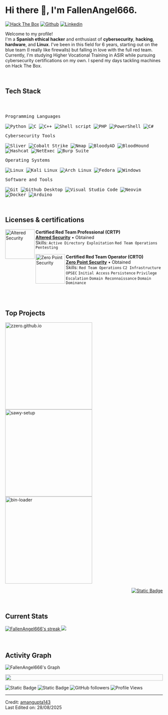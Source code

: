 <h1>Hi there 👋, I'm FallenAngel666.</h1>

<!-- Header Links -->
[![Hack The Box](https://img.shields.io/badge/-Hack%20The%20Box-green?style=flat&logo=appveyor&logoColor=white)](https://app.hackthebox.com/profile/1728618)
[![Github](https://img.shields.io/badge/-Github-000?style=flat&logo=Github&logoColor=white)](https://github.com/Fallenangel666-htb)
[![Linkedin](https://img.shields.io/badge/-LinkedIn-blue?style=flat&logo=Linkedin&logoColor=white)](https://www.linkedin.com/in/pedro-marquina-martin-93a087364/)



<!-- Short Bio -->
<p>Welcome to my profile! </br> I'm a <b>Spanish ethical hacker</b> and enthusiast of <b>cybersecurity</b>, <b>hacking</b>, <b>hardware</b>, and <b>Linux</b>. I've been in this field for 6 years, starting out on the blue team (I really like firewalls) but falling in love with the full red team. Currently, I'm studying Higher Vocational Training in ASIR while pursuing cybersecurity certifications on my own. I spend my days tackling machines on Hack The Box.</p>


<!-- Tech Stack -->
</br>
<h2>Tech Stack</h2>

<div>
	<p style="display: inline-block;">
	<p>
		<kbd>
			<kbd>Programming Languages</kbd>
			<br>
			<br>
			<img alt="Python" src="https://img.shields.io/badge/Python-05122A?style=flat&logo=python">
			<img alt="C" src="https://img.shields.io/badge/C-05122A?logo=c&style=flat">
			<img alt="C++" src="https://img.shields.io/badge/C%2B%2B-05122A?logo=cplusplus&style=flat">
			<img src="https://img.shields.io/badge/Shell%20Script-05122A?style=flat&logo=gnu-bash&logoColor=white" alt="Shell script">
			<img alt="PHP" src="https://img.shields.io/badge/PHP-05122A?style=flat&logo=php">
			<img alt="PowerShell" src="https://img.shields.io/badge/PowerShell-05122A?style=flat&logo=powershell">
			<img alt="C#" src="https://img.shields.io/badge/C%23-05122A?style=flat&logo=csharp">
		</kbd>
	</p>
	<p>
		<kbd>
			<kbd>Cybersecurity Tools</kbd>
			<br>
			<br>
			<img alt="Sliver" src="https://img.shields.io/badge/Sliver-05122A?style=flat">
			<img alt="Cobalt Strike" src="https://img.shields.io/badge/Cobalt%20Strike-05122A?style=flat">
			<img alt="Nmap" src="https://img.shields.io/badge/Nmap-05122A?style=flat&logo=nmap">
			<img alt="BloodyAD" src="https://img.shields.io/badge/BloodyAD-05122A?style=flat">
			<img alt="BloodHound" src="https://img.shields.io/badge/BloodHound-05122A?style=flat&logo=bloodhound">
			<img alt="Hashcat" src="https://img.shields.io/badge/Hashcat-05122A?style=flat&logo=hashcat">
			<img alt="NetExec" src="https://img.shields.io/badge/NetExec-05122A?style=flat">
			<img alt="Burp Suite" src="https://img.shields.io/badge/Burp%20Suite-05122A?style=flat&logo=burpsuite">
		</kbd>
	</p>
	<p>
		<kbd>
			<kbd>Operating Systems</kbd>
			<br>
			<br>
			<img alt="Linux" src="https://img.shields.io/badge/Linux-05122A?style=flat&logo=linux">
			<img alt="Kali Linux" src="https://img.shields.io/badge/Kali%20Linux-05122A?style=flat&logo=kalilinux">
			<img alt="Arch Linux" src="https://img.shields.io/badge/Arch%20Linux-05122A?style=flat&logo=archlinux">
			<img alt="Fedora" src="https://img.shields.io/badge/Fedora-05122A?style=flat&logo=fedora">
			<img alt="Windows" src="https://img.shields.io/badge/Windows-05122A?style=flat&logo=windows">
		</kbd>
	</p>
	<p>
		<kbd>
			<kbd>Software and Tools</kbd>
			<br>
			<br>
			<img alt="Git" src="https://img.shields.io/badge/Git-05122A?style=flat&logo=Git">
			<img alt="Github Desktop" src="https://img.shields.io/badge/Github%20Desktop-05122A?style=flat&logo=Github">
			<img alt="Visual Studio Code" src="https://img.shields.io/badge/Visual%20Studio%20Code-05122A?style=flat&logo=Visual%20Studio%20Code">
			<img alt="Neovim" src="https://img.shields.io/badge/Neovim-05122A?style=flat&logo=Neovim">
			<img alt="Docker" src="https://img.shields.io/badge/Docker-05122A?style=flat&logo=docker">
			<img alt="Arduino" src="https://img.shields.io/badge/Arduino-05122A?style=flat&logo=arduino">
		</kbd>
	</p>
    </p>
</div>


<!-- Licenses & certifications -->
</br>
<h2>Licenses & certifications</h2>

[<img align="left" height="94px" width="94px" alt="Altered Security" src="https://media.licdn.com/dms/image/C4E0BAQEvX9v0uI5yPA/company-logo_200_200/0/1630649394670/altered_security_logo?e=1723680000&v=beta&t=some"/>](https://alteredsecurity.com/)
**Certified Red Team Professional (CRTP)** \
[**Altered Security**](https://alteredsecurity.com/)  • Obtained\
Skills: `Active Directory Exploitation` `Red Team Operations` `Pentesting`

[<img align="left" height="94px" width="94px" alt="Zero Point Security" src="https://media.licdn.com/dms/image/C560BAQHXqY6d1J0wSg/company-logo_200_200/0/1630651412826/zero_point_security_ltd_logo?e=1723680000&v=beta&t=placeholder"/>](https://training.zeropointsecurity.co.uk/)
**Certified Red Team Operator (CRTO)** \
[**Zero Point Security**](https://training.zeropointsecurity.co.uk/) • Obtained \
Skills: `Red Team Operations` `C2 Infrastructure` `OPSEC` `Initial Access` `Persistence` `Privilege Escalation` `Domain Reconnaissance` `Domain Dominance`

<br>


<!-- Top Projects List -->
</br>
<h2>Top Projects</h2>
<p>
  <a href="https://github.com/Fallenangel666-htb/zzero.github.io"><img width="278" src="https://denvercoder1-github-readme-stats.vercel.app/api/pin/?username=Fallenangel666-htb&repo=zzero.github.io&theme=dark&bg_color=0D1017&title_color=E8EDF3&hide_border=false&icon_color=E8EDF3&show_icons=false&border_radius=0" alt="zzero.github.io"></a>
  <a href="https://github.com/Fallenangel666-htb/sawy-setup">
	  <img width="278" src="https://denvercoder1-github-readme-stats.vercel.app/api/pin/?username=Fallenangel666-htb&repo=sawy-setup&theme=dark&bg_color=0D1017&title_color=E8EDF3&hide_border=false&icon_color=E8EDF3&show_icons=false&border_radius=0" alt="sawy-setup"></a>
  <a href="https://github.com/Fallenangel666-htb/bin-loader">
	  <img width="278" src="https://denvercoder1-github-readme-stats.vercel.app/api/pin/?username=Fallenangel666-htb&repo=bin-loader&theme=dark&bg_color=0D1017&title_color=E8EDF3&hide_border=false&icon_color=E8EDF3&show_icons=false&border_radius=0" alt="bin-loader">
  </a>
  </br>

  
  </p>
  <p align="right">
    <a href="https://github.com/Fallenangel666-htb?tab=repositories"><img alt="Static Badge" src="https://img.shields.io/badge/All%20Projects-05122A?style=flat-square"></a>
  </p>


<!-- Current Stats card -->
</br>
<h2>Current Stats</h2>

<div>
<a href="https://github.com/Fallenangel666-htb">
      <img alt="FallenAngel666's streak" src="https://github-readme-streak-stats-9m8ugfa77-denvercoder1.vercel.app/?user=Fallenangel666-htb&theme=monokai-metallian&border_radius=0&card_width=417&card_height=194&background=0D1017&fire=E8EDF3&currStreakNum=E8EDF3&sideNums=E8EDF3&currStreakLabel=E8EDF3&sideLabels=E8EDF3F0&dates=E8EDF3D5&ring=E8EDF3F0&card_width=400&card_height=195"/>
    </a>
  <a href="https://github.com/Fallenangel666-htb">
<img src="https://github-readme-stats.vercel.app/api?username=Fallenangel666-htb&show_icons=true&bg_color=0D1017&border_radius=0&text_color=E8EDF3D5&title_color=E8EDF3&icon_color=E8EDF3&hide_border=false&card_width=414&card_height=195"/>
    </a>
</div>



<!-- Activity Graph card -->
</br>
</br>
<h2>Activity Graph</h2>

![FallenAngel666's Graph](https://github-readme-activity-graph.vercel.app/graph?username=Fallenangel666-htb&custom_title=FallenAngel666's%20GitHub%20Activity%20Graph&bg_color=0d1017&color=e8edf3&line=e8edf3&point=e8edf3&area_color=FFFFFF&title_color=FFFFFF&area=true)

<img src="https://i.imgur.com/dBaSKWF.gif" height="20" width="100%">

![Static Badge](https://img.shields.io/badge/Thanks%20for%20visiting!-05122A)
![Static Badge](https://img.shields.io/badge/Star%20%E2%AD%90%20some%20repositories%20you%20find%20helpful!%20-05122A)
![GitHub followers](https://img.shields.io/github/followers/Fallenangel666-htb?style=flat&logo=github&color=05122A&labelColor=05122A)
![Profile Views](https://komarev.com/ghpvc/?username=Fallenangel666-htb&style=flat&labelolor=05122A&color=05122A)

------
Credit: [amangupta143](https://github.com/amangupta143) \
Last Edited on: 28/08/2025
